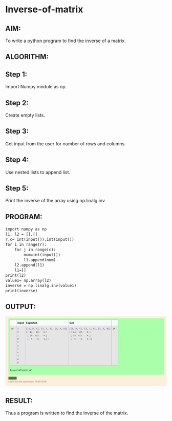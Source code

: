 # Inverse-of-matrix

## AIM:
To write a python program to find the inverse of a matrix.

## ALGORITHM:

## Step 1:
Import Numpy module as np.

## Step 2:
Create empty lists.

## Step 3:
Get input from the user for number of rows and columns.

## Step 4:
Use nested lists to append list.

## Step 5:
Print the inverse of the array using np.linalg.inv

## PROGRAM:

```
import numpy as np
l1, l2 = [],[]
r,c= int(input()),int(input())
for i in range(r):
    for j in range(c):
        num=int(input())
        l1.append(num)
    l2.append(l1)
    l1=[]
print(l2)
value1= np.array(l2)
inverse = np.linalg.inv(value1)
print(inverse)
```

## OUTPUT:
![output](op.png)

## RESULT:
Thus a program is written to find the inverse of the matrix.
